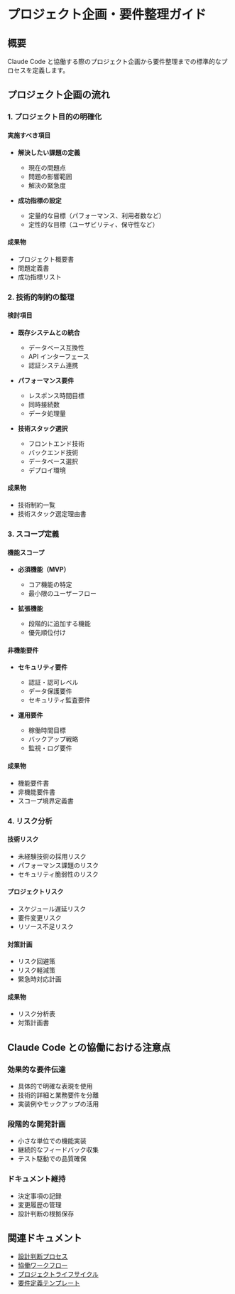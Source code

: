 # プロジェクト企画・要件整理ガイド

## 概要

Claude Code と協働する際のプロジェクト企画から要件整理までの標準的なプロセスを定義します。

## プロジェクト企画の流れ

### 1. プロジェクト目的の明確化

#### 実施すべき項目
- **解決したい課題の定義**
  - 現在の問題点
  - 問題の影響範囲
  - 解決の緊急度
  
- **成功指標の設定**
  - 定量的な目標（パフォーマンス、利用者数など）
  - 定性的な目標（ユーザビリティ、保守性など）

#### 成果物
- プロジェクト概要書
- 問題定義書
- 成功指標リスト

### 2. 技術的制約の整理

#### 検討項目
- **既存システムとの統合**
  - データベース互換性
  - API インターフェース
  - 認証システム連携

- **パフォーマンス要件**
  - レスポンス時間目標
  - 同時接続数
  - データ処理量

- **技術スタック選択**
  - フロントエンド技術
  - バックエンド技術
  - データベース選択
  - デプロイ環境

#### 成果物
- 技術制約一覧
- 技術スタック選定理由書

### 3. スコープ定義

#### 機能スコープ
- **必須機能（MVP）**
  - コア機能の特定
  - 最小限のユーザーフロー

- **拡張機能**
  - 段階的に追加する機能
  - 優先順位付け

#### 非機能要件
- **セキュリティ要件**
  - 認証・認可レベル
  - データ保護要件
  - セキュリティ監査要件

- **運用要件**
  - 稼働時間目標
  - バックアップ戦略
  - 監視・ログ要件

#### 成果物
- 機能要件書
- 非機能要件書
- スコープ境界定義書

### 4. リスク分析

#### 技術リスク
- 未経験技術の採用リスク
- パフォーマンス課題のリスク
- セキュリティ脆弱性のリスク

#### プロジェクトリスク
- スケジュール遅延リスク
- 要件変更リスク
- リソース不足リスク

#### 対策計画
- リスク回避策
- リスク軽減策
- 緊急時対応計画

#### 成果物
- リスク分析表
- 対策計画書

## Claude Code との協働における注意点

### 効果的な要件伝達
- 具体的で明確な表現を使用
- 技術的詳細と業務要件を分離
- 実装例やモックアップの活用

### 段階的な開発計画
- 小さな単位での機能実装
- 継続的なフィードバック収集
- テスト駆動での品質確保

### ドキュメント維持
- 決定事項の記録
- 変更履歴の管理
- 設計判断の根拠保存

## 関連ドキュメント

- [設計判断プロセス](./design-decisions.md)
- [協働ワークフロー](./collaboration-workflow.md)
- [プロジェクトライフサイクル](./project-lifecycle.md)
- [要件定義テンプレート](../templates/requirements-template.md)